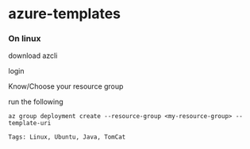 # azure-templates

### On linux

download azcli

login

Know/Choose your resource group

run the following

`az group deployment create --resource-group <my-resource-group> --template-uri `

`Tags: Linux, Ubuntu, Java, TomCat` 
